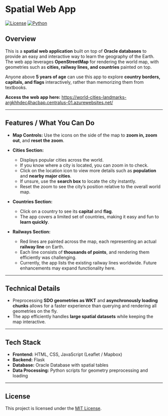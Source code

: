 # Spatial Web App

[![License](https://img.shields.io/badge/license-MIT-blue.svg)]()
[![Python](https://img.shields.io/badge/python-3.10-green.svg)]()

## Overview
This is a **spatial web application** built on top of **Oracle databases** to provide an easy and interactive way to learn the geography of the Earth. The web app leverages **OpenStreetMap** for rendering the world map, with geometries such as **cities, railway lines, and countries** painted on top.  

Anyone above **5 years of age** can use this app to explore **country borders, capitals, and flags** interactively, rather than memorizing them from textbooks.

**Access the web app here:** https://world-cities-landmarks-argkhhdec4hacbap.centralus-01.azurewebsites.net/

---

## Features / What You Can Do

- **Map Controls:** Use the icons on the side of the map to **zoom in, zoom out**, and **reset the zoom**.  

- **Cities Section:**  
  - Displays popular cities across the world.  
  - If you know where a city is located, you can zoom in to check.  
  - Click on the location icon to view more details such as **population** and **nearby major cities**.  
  - If unsure, use the **search box** to locate the city instantly.  
  - Reset the zoom to see the city’s position relative to the overall world map.  

- **Countries Section:**  
  - Click on a country to see its **capital** and **flag**.  
  - The app covers a limited set of countries, making it easy and fun to **learn quickly**.  

- **Railways Section:**  
  - Red lines are painted across the map, each representing an actual **railway line** on Earth.  
  - Each line consists of **thousands of points**, and rendering them efficiently was challenging.  
  - Currently, the app lists the existing railway lines worldwide. Future enhancements may expand functionality here.

---

## Technical Details

- Preprocessing **SDO geometries as WKT** and **asynchronously loading chunks** allows for a faster experience than querying and rendering all geometries on the fly.  
- The app efficiently handles **large spatial datasets** while keeping the map interactive.  

---

## Tech Stack

- **Frontend:** HTML, CSS, JavaScript (Leaflet / Mapbox)  
- **Backend:** Flask  
- **Database:** Oracle Database with spatial tables  
- **Data Processing:** Python scripts for geometry preprocessing and loading  

---

## License
This project is licensed under the [MIT License](LICENSE).

